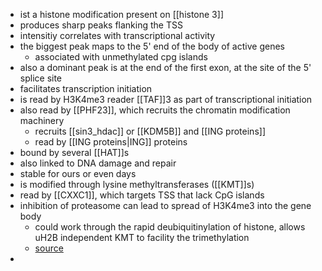 - ist a histone modification present on [[histone 3]]
- produces sharp peaks flanking the TSS
- intensitiy correlates with transcriptional activity
- the biggest peak maps to the 5' end of the body of active genes
	- associated with unmethylated cpg islands 
- also a dominant peak is at the end of the first exon, at the site of the 5' splice site 
- facilitates transcription initiation 
- is read by H3K4me3 reader [[TAF]]3 as part of transcriptional initiation 
- also read by [[PHF23]], which recruits the chromatin modification machinery
	- recruits [[sin3_hdac]] or [[KDM5B]] and [[ING proteins]]
	- read by  [[ING proteins|ING]] proteins
- bound by several [[HAT]]s 
- also linked to DNA damage and repair
- stable for ours or even days 
- is modified through lysine methyltransferases ([[KMT]]s)
- read by [[CXXC1]], which targets TSS that lack CpG islands 
- inhibition of proteasome can lead to spread of H3K4me3 into the gene body 
	- could work through the rapid deubiquitinylation of histone, allows uH2B independent KMT to facility the trimethylation
	- [source](https://doi.org/10.1016%2FS0021-9258%2817%2949885-1)
- 